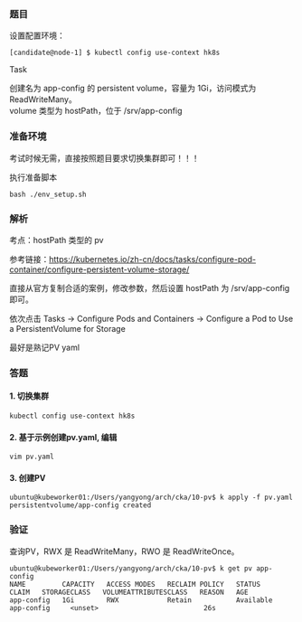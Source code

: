 ### 题目

设置配置环境：

    [candidate@node-1] $ kubectl config use-context hk8s

Task

创建名为 app-config 的 persistent volume，容量为 1Gi，访问模式为 ReadWriteMany。    
volume 类型为 hostPath，位于 /srv/app-config

### 准备环境

考试时候无需，直接按照题目要求切换集群即可！！！

执行准备脚本

    bash ./env_setup.sh

### 解析

考点：hostPath 类型的 pv

参考链接：https://kubernetes.io/zh-cn/docs/tasks/configure-pod-container/configure-persistent-volume-storage/

直接从官方复制合适的案例，修改参数，然后设置 hostPath 为 /srv/app-config 即可。

依次点击 Tasks → Configure Pods and Containers → Configure a Pod to Use a PersistentVolume for Storage

最好是熟记PV yaml

### 答题

#### 1. 切换集群

    kubectl config use-context hk8s

#### 2. 基于示例创建pv.yaml, 编辑

    vim pv.yaml

#### 3. 创建PV

```
ubuntu@kubeworker01:/Users/yangyong/arch/cka/10-pv$ k apply -f pv.yaml
persistentvolume/app-config created
```

### 验证

查询PV，RWX 是 ReadWriteMany，RWO 是 ReadWriteOnce。

```
ubuntu@kubeworker01:/Users/yangyong/arch/cka/10-pv$ k get pv app-config
NAME         CAPACITY   ACCESS MODES   RECLAIM POLICY   STATUS      CLAIM   STORAGECLASS   VOLUMEATTRIBUTESCLASS   REASON   AGE
app-config   1Gi        RWX            Retain           Available           app-config     <unset>                          26s
```